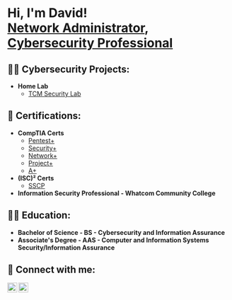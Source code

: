 <h1>Hi, I'm David! <br/><a href="https://github.com/davidpilat">Network Administrator</a>, <a href="https://www.linkedin.com/in/david-pilat-188184ab/">Cybersecurity Professional</a>

<h2>👨‍💻 Cybersecurity Projects:</h2>

- <b>Home Lab</b>
  - [TCM Security Lab](link)

<h2>📄 Certifications:</h2>

- <b>CompTIA Certs</b>
  - [Pentest+](https://www.credly.com/badges/a7528ade-03f1-43a8-96ec-a9501c5fbf52/linked_in_profile)
  - [Security+](https://www.credly.com/badges/abf35233-a3d1-4751-96ba-9092a0c583b2/linked_in_profile)
  - [Network+](https://www.credly.com/badges/329fd3c0-6ef8-4430-9b5d-6f9e7b38ebaa/linked_in_profile)
  - [Project+](https://www.credly.com/badges/d060962a-df22-47d9-9fbc-2b77231cfca3?source=linked_in_profile)
  - [A+](https://www.credly.com/badges/a316d4cb-77b4-4126-9127-90c426224112/linked_in_profile)
- <b>(ISC)² Certs</b> 
  - [SSCP](https://www.credly.com/badges/9203c43a-d716-4c3c-aea6-6254c35bc1f5/linked_in_profile)
- <b>Information Security Professional - Whatcom Community College</b>
  
 <h2>👨‍🎓 Education:</h2>

- <b>Bachelor of Science - BS - Cybersecurity and Information Assurance</b> 
- <b>Associate's Degree - AAS - Computer and Information Systems Security/Information Assurance</b>   
<h2> 🤳 Connect with me:</h2>

[<img align="left" alt="JoshMadakor | Twitter" width="22px" src="https://cdn.jsdelivr.net/npm/simple-icons@v3/icons/twitter.svg" />][twitter]
[<img align="left" alt="JoshMadakor | LinkedIn" width="22px" src="https://cdn.jsdelivr.net/npm/simple-icons@v3/icons/linkedin.svg" />][linkedin]


[twitter]: https://twitter.com/davidspilat
[linkedin]: www.linkedin.com/in/david-pilat-188184ab

<!--
**davidpilat/davidpilat** is a ✨ _special_ ✨ repository because its `README.md` (this file) appears on your GitHub profile.

Here are some ideas to get you started:

- 🔭 I’m currently working on ...
- 🌱 I’m currently learning ...
- 👯 I’m looking to collaborate on ...
- 🤔 I’m looking for help with ...
- 💬 Ask me about ...
- 📫 How to reach me: ...
- 😄 Pronouns: ...
- ⚡ Fun fact: ...
-->
